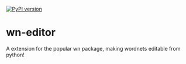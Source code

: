 [![PyPI version](https://img.shields.io/pypi/v/wn-editor.svg)](https://img.shields.io/pypi/v/wn-editor.svg)
# wn-editor
A extension for the popular wn package, making wordnets editable from python!
